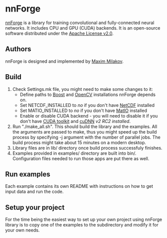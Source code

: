 nnForge
=======

[nnForge](http://nnforge.org) is a library for training convolutional and fully-connected neural networks. It includes CPU and GPU (CUDA) backends.
It is an open-source software distributed under the [Apache License v2.0](http://www.apache.org/licenses/LICENSE-2.0).

Authors
-------
nnForge is designed and implemented by [Maxim Milakov](http://milakov.org).

Build
-----

1. Check Settings.mk file, you might need to make some changes to it:
	* Define paths to [Boost](http://www.boost.org/) and [OpenCV](http://opencv.org/) installations nnForge depends on.
	* Set NETCDF_INSTALLED to _no_ if you don't have [NetCDF](http://www.unidata.ucar.edu/software/netcdf/) installed
	* Set MATIO_INSTALLED to _no_ if you don't have [MatIO](http://sourceforge.net/projects/matio/) installed
	* Enable or disable CUDA backend - you will need to disable it if you don't have [CUDA toolkit](https://developer.nvidia.com/cuda-toolkit) and [cuDNN](https://developer.nvidia.com/cuDNN) *v2 RC2 installed*.
2. Run "./make_all.sh". This should build the library and the examples. All the arguments are passed to make, thus you might speed up the build process by specifying -j argument with the number of parallel jobs. The build process might take about 15 minutes on a modern desktop.
3. Library files are in lib/ directory once build process successfuly finishes.
4. Examples provided in examples/ directory are built into bin/. Configuration files needed to run those apps are put there as well.

Run examples
------------

Each example contains its own README with instructions on how to get input data and run the code.

Setup your project
------------------

For the time being the easiest way to set up your own project using nnForge library is to copy one of the examples to the subdirectory and modify it for your own needs.

